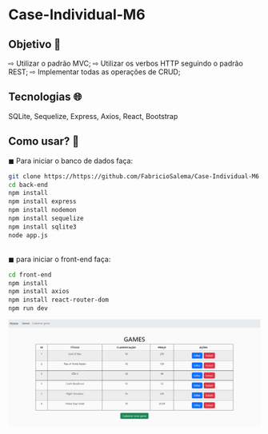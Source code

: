# Case-Individual-M6
## Objetivo 📍
⇨ Utilizar o padrão MVC;
⇨ Utilizar os verbos HTTP seguindo o padrão REST;
⇨ Implementar todas as operações de CRUD;

## Tecnologias 🌐
SQLite, Sequelize, Express, Axios, React, Bootstrap
  
## Como usar? :hammer:
◼ Para iniciar o banco de dados faça:

```bash
git clone https://https://github.com/FabricioSalema/Case-Individual-M6
cd back-end
npm install
npm install express
npm install nodemon
npm install sequelize
npm install sqlite3
node app.js
```
<br>
◼ para iniciar o front-end faça:

```bash
cd front-end
npm install
npm install axios
npm install react-router-dom
npm run dev
```

<img src="./listaGames.png"/>

